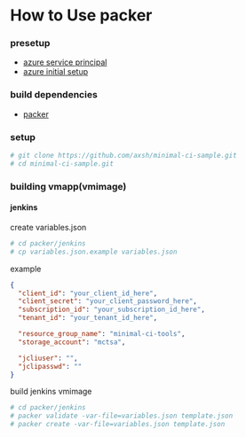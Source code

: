 How to Use packer
==

### presetup

* [azure service principal](https://docs.microsoft.com/ja-jp/cli/azure/create-an-azure-service-principal-azure-cli)
* [azure initial setup](https://github.com/t-iwano/minimal-ci-tools/tree/master/resource_template/README.md)

### build dependencies

* [packer](https://github.com/hashicorp/packer)

### setup

```bash
# git clone https://github.com/axsh/minimal-ci-sample.git
# cd minimal-ci-sample.git
```

### building vmapp(vmimage)

#### jenkins

create variables.json
```bash
# cd packer/jenkins
# cp variables.json.example variables.json
```

example
```json
{
  "client_id": "your_client_id_here",
  "client_secret": "your_client_password_here",
  "subscription_id": "your_subscription_id_here",
  "tenant_id": "your_tenant_id_here",

  "resource_group_name": "minimal-ci-tools",
  "storage_account": "mctsa",

  "jcliuser": "",
  "jclipasswd": ""
}
```

build jenkins vmimage
```bash
# cd packer/jenkins
# packer validate -var-file=variables.json template.json
# packer create -var-file=variables.json template.json
```

